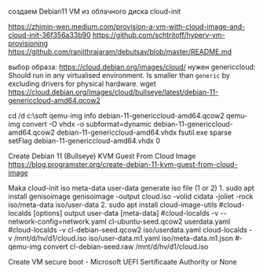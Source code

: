 создаем Debian11 VM из облачного диска cloud-init

https://zhimin-wen.medium.com/provision-a-vm-with-cloud-image-and-cloud-init-36f356a33b90
https://github.com/schtritoff/hyperv-vm-provisioning
https://github.com/ranjithrajaram/debutsav/blob/master/README.md

выбор образа: https://cloud.debian.org/images/cloud/
        нужен genericcloud: Should run in any virtualised environment. Is smaller than `generic` by excluding drivers for physical hardware.
wget https://cloud.debian.org/images/cloud/bullseye/latest/debian-11-genericcloud-amd64.qcow2

cd /d c:\soft
qemu-img info debian-11-genericcloud-amd64.qcow2
qemu-img convert -O vhdx -o subformat=dynamic debian-11-genericcloud-amd64.qcow2 debian-11-genericcloud-amd64.vhdx
fsutil.exe sparse setFlag debian-11-genericcloud-amd64.vhdx 0

Create Debian 11 (Bullseye) KVM Guest From Cloud Image
https://blog.programster.org/create-debian-11-kvm-guest-from-cloud-image


Maka cloud-init iso 
    meta-data
    user-data
    generate iso file (1 or 2)
        1.
            sudo apt install genisoimage
            genisoimage -output cloud.iso -volid cidata -joliet -rock iso/meta-data iso/user-data 
        2.
            sudo apt install cloud-image-utils
            #cloud-localds [options] output user-data [meta-data]
            #cloud-localds -v --network-config=network.yaml cl-ubuntu-seed.qcow2 userdata.yaml
            #cloud-localds -v cl-debian-seed.qcow2 iso/userdata.yaml
            cloud-localds -v /mnt/d/hv/d1/cloud.iso iso/user-data.m1.yaml iso/meta-data.m1.json
            #- qemu-img convert cl-debian-seed.raw /mnt/d/hv/d1/cloud.iso


Create VM
    secure boot - Microsoft UEFI Sertificaate Authority or None

